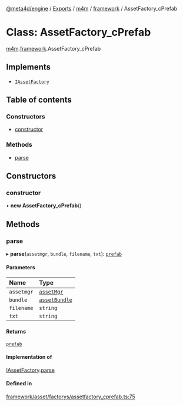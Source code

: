 [@meta4d/engine](../README.md) / [Exports](../modules.md) / [m4m](../modules/m4m.md) / [framework](../modules/m4m.framework.md) / AssetFactory\_cPrefab

# Class: AssetFactory\_cPrefab

[m4m](../modules/m4m.md).[framework](../modules/m4m.framework.md).AssetFactory_cPrefab

## Implements

- [`IAssetFactory`](../interfaces/m4m.framework.IAssetFactory.md)

## Table of contents

### Constructors

- [constructor](m4m.framework.AssetFactory_cPrefab.md#constructor)

### Methods

- [parse](m4m.framework.AssetFactory_cPrefab.md#parse)

## Constructors

### constructor

• **new AssetFactory_cPrefab**()

## Methods

### parse

▸ **parse**(`assetmgr`, `bundle`, `filename`, `txt`): [`prefab`](m4m.framework.prefab.md)

#### Parameters

| Name | Type |
| :------ | :------ |
| `assetmgr` | [`assetMgr`](m4m.framework.assetMgr.md) |
| `bundle` | [`assetBundle`](m4m.framework.assetBundle.md) |
| `filename` | `string` |
| `txt` | `string` |

#### Returns

[`prefab`](m4m.framework.prefab.md)

#### Implementation of

[IAssetFactory](../interfaces/m4m.framework.IAssetFactory.md).[parse](../interfaces/m4m.framework.IAssetFactory.md#parse)

#### Defined in

[framework/asset/factorys/assetfactory_cprefab.ts:75](https://github.com/meta4d-me/meta4d-engine/blob/cf6bfe6/src/framework/asset/factorys/assetfactory_cprefab.ts#L75)
